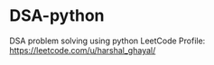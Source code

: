# DSA-python
DSA problem solving using python
LeetCode Profile: https://leetcode.com/u/harshal_ghayal/
